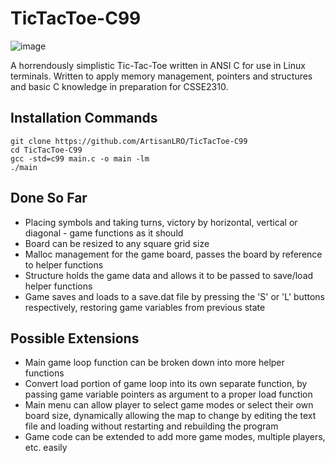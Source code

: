 # TicTacToe-C99
![image](https://i.imgur.com/i7gc3MM.png)

A horrendously simplistic Tic-Tac-Toe written in ANSI C for use in Linux terminals. Written to apply memory management, pointers and structures and basic C knowledge in preparation for CSSE2310.

## Installation Commands
```
git clone https://github.com/ArtisanLRO/TicTacToe-C99
cd TicTacToe-C99
gcc -std=c99 main.c -o main -lm
./main
```
## Done So Far
- Placing symbols and taking turns, victory by horizontal, vertical or diagonal - game functions as it should
- Board can be resized to any square grid size
- Malloc management for the game board, passes the board by reference to helper functions
- Structure holds the game data and allows it to be passed to save/load helper functions
- Game saves and loads to a save.dat file by pressing the 'S' or 'L' buttons respectively, restoring game variables from previous state

## Possible Extensions
- Main game loop function can be broken down into more helper functions
- Convert load portion of game loop into its own separate function, by passing game variable pointers as argument to a proper load function
- Main menu can allow player to select game modes or select their own board size, dynamically allowing the map to change by editing the text file and loading without restarting and rebuilding the program
- Game code can be extended to add more game modes, multiple players, etc. easily
